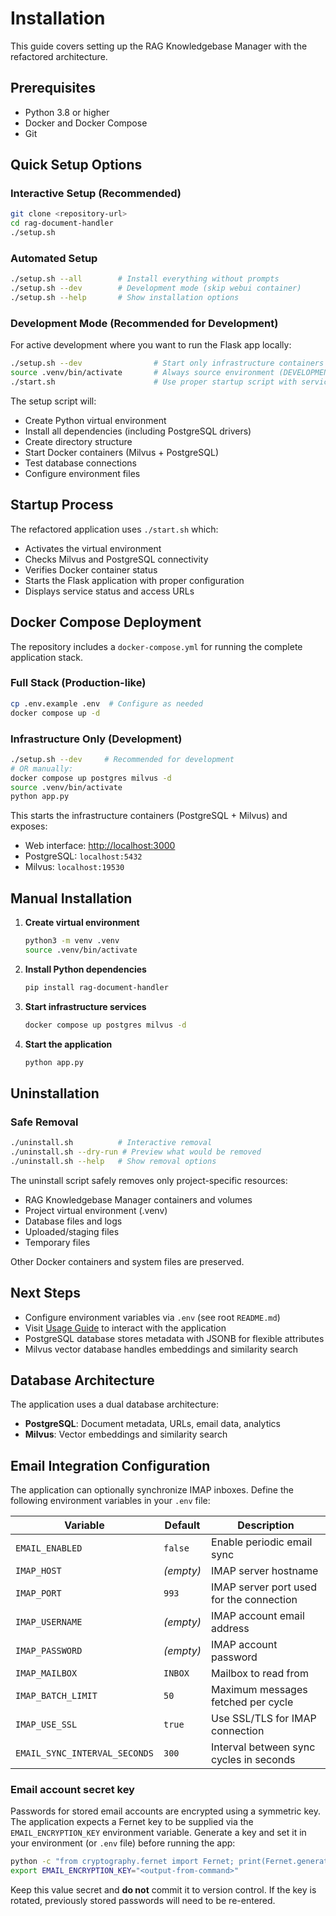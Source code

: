 # Installation

This guide covers setting up the RAG Knowledgebase Manager with the refactored architecture.

## Prerequisites

- Python 3.8 or higher
- Docker and Docker Compose
- Git

## Quick Setup Options

### Interactive Setup (Recommended)
```bash
git clone <repository-url>
cd rag-document-handler
./setup.sh
```

### Automated Setup
```bash
./setup.sh --all        # Install everything without prompts
./setup.sh --dev        # Development mode (skip webui container)
./setup.sh --help       # Show installation options
```

### Development Mode (Recommended for Development)
For active development where you want to run the Flask app locally:
```bash
./setup.sh --dev                # Start only infrastructure containers
source .venv/bin/activate       # Always source environment (DEVELOPMENT_RULES.md)
./start.sh                      # Use proper startup script with service checks
```

The setup script will:
- Create Python virtual environment
- Install all dependencies (including PostgreSQL drivers)
- Create directory structure
- Start Docker containers (Milvus + PostgreSQL)
- Test database connections
- Configure environment files

## Startup Process

The refactored application uses `./start.sh` which:
- Activates the virtual environment
- Checks Milvus and PostgreSQL connectivity
- Verifies Docker container status
- Starts the Flask application with proper configuration
- Displays service status and access URLs

## Docker Compose Deployment

The repository includes a `docker-compose.yml` for running the complete application stack.

### Full Stack (Production-like)
```bash
cp .env.example .env  # Configure as needed
docker compose up -d
```

### Infrastructure Only (Development)
```bash
./setup.sh --dev     # Recommended for development
# OR manually:
docker compose up postgres milvus -d
source .venv/bin/activate
python app.py
```

This starts the infrastructure containers (PostgreSQL + Milvus) and exposes:
- Web interface: [http://localhost:3000](http://localhost:3000)
- PostgreSQL: `localhost:5432`
- Milvus: `localhost:19530`

## Manual Installation

1. **Create virtual environment**
   ```bash
   python3 -m venv .venv
   source .venv/bin/activate
   ```
2. **Install Python dependencies**
   ```bash
   pip install rag-document-handler
   ```
3. **Start infrastructure services**
   ```bash
   docker compose up postgres milvus -d
   ```
4. **Start the application**
   ```bash
   python app.py
   ```

## Uninstallation

### Safe Removal
```bash
./uninstall.sh          # Interactive removal
./uninstall.sh --dry-run # Preview what would be removed
./uninstall.sh --help   # Show removal options
```

The uninstall script safely removes only project-specific resources:
- RAG Knowledgebase Manager containers and volumes
- Project virtual environment (.venv)
- Database files and logs
- Uploaded/staging files
- Temporary files

Other Docker containers and system files are preserved.

## Next Steps

- Configure environment variables via `.env` (see root `README.md`)
- Visit [Usage Guide](usage.md) to interact with the application  
- PostgreSQL database stores metadata with JSONB for flexible attributes
- Milvus vector database handles embeddings and similarity search

## Database Architecture

The application uses a dual database architecture:
- **PostgreSQL**: Document metadata, URLs, email data, analytics
- **Milvus**: Vector embeddings and similarity search

## Email Integration Configuration

The application can optionally synchronize IMAP inboxes. Define the following environment variables in your `.env` file:

| Variable | Default | Description |
| --- | --- | --- |
| `EMAIL_ENABLED` | `false` | Enable periodic email sync |
| `IMAP_HOST` | _(empty)_ | IMAP server hostname |
| `IMAP_PORT` | `993` | IMAP server port used for the connection |
| `IMAP_USERNAME` | _(empty)_ | IMAP account email address |
| `IMAP_PASSWORD` | _(empty)_ | IMAP account password |
| `IMAP_MAILBOX` | `INBOX` | Mailbox to read from |
| `IMAP_BATCH_LIMIT` | `50` | Maximum messages fetched per cycle |
| `IMAP_USE_SSL` | `true` | Use SSL/TLS for IMAP connection |
| `EMAIL_SYNC_INTERVAL_SECONDS` | `300` | Interval between sync cycles in seconds |

### Email account secret key

Passwords for stored email accounts are encrypted using a symmetric key. The
application expects a Fernet key to be supplied via the
`EMAIL_ENCRYPTION_KEY` environment variable. Generate a key and set it in your
environment (or `.env` file) before running the app:

```bash
python -c "from cryptography.fernet import Fernet; print(Fernet.generate_key().decode())"
export EMAIL_ENCRYPTION_KEY="<output-from-command>"
```

Keep this value secret and **do not** commit it to version control. If the key
is rotated, previously stored passwords will need to be re-entered.

